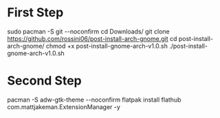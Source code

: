 # First Step
sudo pacman -S git --noconfirm
cd Downloads/
git clone https://github.com/rossini06/post-install-arch-gnome.git
cd post-install-arch-gnome/
chmod +x post-install-gnome-arch-v1.0.sh
./post-install-gnome-arch-v1.0.sh

# Second Step
pacman -S adw-gtk-theme --noconfirm
flatpak install flathub com.mattjakeman.ExtensionManager -y
